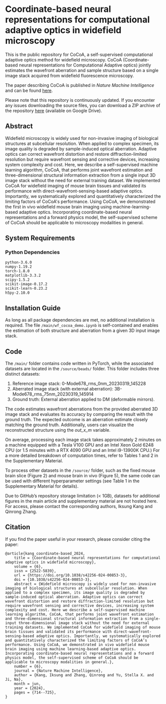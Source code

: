 # Coordinate-based neural representations for computational adaptive optics in widefield microscopy
This is the public repository for CoCoA, a self-supervised computational adaptive optics method for widefield microscopy. CoCoA (Coordinate-based neural representations for Computational Adaptive optics) jointly estimates the wavefront aberration and sample structure based on a single image stack acquired from widefield fluorescence microscopy.

The paper describing CoCoA is published in _Nature Machine Intelligence_ and can be found <a href="https://www.nature.com/articles/s42256-024-00853-3">here</a>.

Please note that this repository is continuously updated. If you encounter any issues downloading the source files, you can download a ZIP archive of the repository <a href="https://drive.google.com/file/d/18mbbeQRcXFfIs9I-bkSXHfVo_RfeTHEA/view?usp=sharing">here</a> (available on Google Drive).

## **Abstract**
Widefield microscopy is widely used for non-invasive imaging of biological structures at subcellular resolution. When applied to complex specimen, its image quality is degraded by sample-induced optical aberration. Adaptive optics can correct wavefront distortion and restore diffraction-limited resolution but require wavefront sensing and corrective devices, increasing system complexity and cost. Here, we describe a self-supervised machine learning algorithm, CoCoA, that performs joint wavefront estimation and three-dimensional structural information extraction from a single input 3D image stack without the need for external training dataset. We implemented CoCoA for widefield imaging of mouse brain tissues and validated its performance with direct-wavefront-sensing-based adaptive optics. Importantly, we systematically explored and quantitatively characterized the limiting factors of CoCoA's performance. Using CoCoA, we demonstrated the first in vivo widefield mouse brain imaging using machine-learning-based adaptive optics. Incorporating coordinate-based neural representations and a forward physics model, the self-supervised scheme of CoCoA should be applicable to microscopy modalities in general.

## System Requirements
### Python Dependencies
    python-3.6.0
    numpy-1.19.2
    torch-1.8.0
    matplotlib-3.3.2
    scipy-1.5.2
    scikit-image-0.17.2
    scikit-learn-0.23.2
    h5py-2.10.0

## Installation Guide
As long as all package dependencies are met, no additional installation is required. The file `/main/wf_cocoa_demo.ipynb` is self-contained and enables the estimation of both structure and aberration from a given 3D input image stack.

## Code
The `/main/` folder contains code written in PyTorch, while the associated datasets are located in the `/source/beads/` folder. This folder includes three distinct datasets:

1. Reference image stack: 0-Mode678_rms_0nm_20230319_145228
2. Aberrated image stack (with external aberration): 3B-Mode678_rms_75nm_20230319_145914
3. Ground truth: External aberration applied to DM (deformable mirrors).

The code estimates wavefront aberrations from the provided aberrated 3D image stack and evaluates its accuracy by comparing the result with the ground truth. The expected outcome is an aberration estimate closely matching the ground truth. Additionally, users can visualize the reconstructed structure using the _out_x_m_ variable.

On average, processing each image stack takes approximately 2 minutes on a machine equipped with a Tesla V100 GPU and an Intel Xeon Gold 6248 CPU (or 1.5 minutes with a RTX 4090 GPU and an Intel i9-13900K CPU.) For a more detailed breakdown of computation times, refer to Tables 1 and 2 in the Supplementary Material.

To process other datasets in the `/source/` folder, such as the fixed mouse brain slice (Figure 2) and mouse brain in vivo (Figure 5), the same code can be used with different hyperparameter settings (see Table 1 in the Supplementary Material for details).

Due to GitHub’s repository storage limitation (< 1GB), datasets for additional figures in the main article and supplementary material are not hosted here. For access, please contact the corresponding authors, Iksung Kang and Qinrong Zhang.

## Citation
If you find the paper useful in your research, please consider citing the paper:
    
    @article{kang_coordinate-based_2024,
    	title = {Coordinate-based neural representations for computational adaptive optics in widefield microscopy},
    	volume = {6},
    	issn = {2522-5839},
    	url = {https://doi.org/10.1038/s42256-024-00853-3},
    	doi = {10.1038/s42256-024-00853-3},
    	abstract = {Widefield microscopy is widely used for non-invasive imaging of biological structures at subcellular resolution. When applied to a complex specimen, its image quality is degraded by sample-induced optical aberration. Adaptive optics can correct wavefront distortion and restore diffraction-limited resolution but require wavefront sensing and corrective devices, increasing system complexity and cost. Here we describe a self-supervised machine learning algorithm, CoCoA, that performs joint wavefront estimation and three-dimensional structural information extraction from a single-input three-dimensional image stack without the need for external training datasets. We implemented CoCoA for widefield imaging of mouse brain tissues and validated its performance with direct-wavefront-sensing-based adaptive optics. Importantly, we systematically explored and quantitatively characterized the limiting factors of CoCoA’s performance. Using CoCoA, we demonstrated in vivo widefield mouse brain imaging using machine learning-based adaptive optics. Incorporating coordinate-based neural representations and a forward physics model, the self-supervised scheme of CoCoA should be applicable to microscopy modalities in general.},
    	number = {6},
    	journal = {Nature Machine Intelligence},
    	author = {Kang, Iksung and Zhang, Qinrong and Yu, Stella X. and Ji, Na},
    	month = jun,
    	year = {2024},
    	pages = {714--725},
    }
